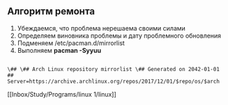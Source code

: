 ## Алгоритм ремонта

  

1.  Убеждаемся, что проблема нерешаема своими силами
2.  Определяем виновника проблемы и дату проблемного обновления
3.  Подменяем /etc/pacman.d/mirrorlist
4.  Выполняем **pacman -Syyuu**


```

\## \## Arch Linux repository mirrorlist \## Generated on 2042-01-01 ## Server=https://archive.archlinux.org/repos/2017/12/01/$repo/os/$arch

```

[[Inbox/Study/Programs/linux 1/linux]]